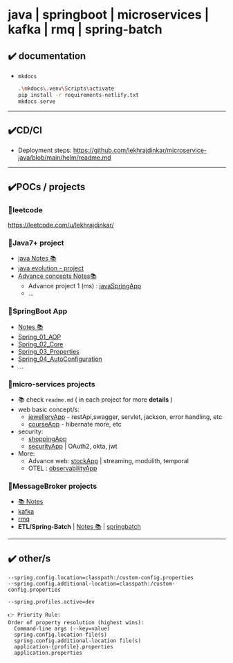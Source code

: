 # java | springboot | microservices | kafka | rmq | spring-batch

## ✔️ documentation
- `mkdocs` 
  ```bash
  .\mkdocs\.venv\Scripts\activate
  pip install -r requirements-netlify.txt
  mkdocs serve
  ```
---
## ✔️CD/CI
- Deployment steps: https://github.com/lekhrajdinkar/microservice-java/blob/main/helm/readme.md

---
## ✔️POCs / projects
### 🔸leetcode
https://leetcode.com/u/lekhrajdinkar/

### 🔸Java7+ project
- [java Notes 📚](docs/01_java)
- [java evolution - project](src/main/java/evolution)
- [Advance concepts Notes📚](docs/03_Advance)
  - Advance project 1 (ms) : [javaSpringApp](src/main/java/evolution/javaSpringApp)
  - ...
  
### 🔸SpringBoot App
- [Notes 📚](docs/02_springboot)
- [Spring_01_AOP](src/main/java/springbootApp/AOP)
- [Spring_02_Core](src/main/java/springbootApp/SpringCore)
- [Spring_03_Properties](src/main/java/springbootApp/SpringProperties)
- [Spring_04_AutoConfiguration](src/main/java/springbootApp/SpringAutoConfiguration)
- ...

### 🔸micro-services projects
- 📚 check `readme.md` ( in each project for more **details** )
- web basic concept/s:  
  - [jewelleryApp](src/main/java/microservice/jewelleryApp) - restApi,swagger, servlet, jackson, error handling, etc
  - [courseApp](src/main/java/microservice/courseApp) - hibernate more, etc
- security: 
  - [shoppingApp](src/main/java/microservice/shoppingApp) 
  - [securityApp](src/main/java/microservice/securityApp) | OAuth2, okta, jwt
- More:
  - Advance web:  [stockApp](src/main/java/microservice/stockApp) | streaming, modulith, temporal
  - OTEL : [observabilityApp](src/main/java/microservice/observabilityApp)

### 🔸MessageBroker projects
- [📚 Notes](https://github.com/lekhrajdinkar/solution-engineer/tree/main/docs/06_message-broker)
- [kafka](src/main/java/more)
- [rmq](src/main/java/more/rmq)
- **ETL/Spring-Batch**  | [Notes 📚](docs/02_springboot/05_spring-batch-ETL)  | [springbatch](src/main/java/more/springbatch)

---
## ✔️ other/s
```
--spring.config.location=classpath:/custom-config.properties
--spring.config.additional-location=classpath:/custom-config.properties

--spring.profiles.active=dev

👉 Priority Rule:
Order of property resolution (highest wins):
  Command-line args (--key=value)
  spring.config.location file(s)
  spring.config.additional-location file(s)
  application-{profile}.properties
  application.properties
```


